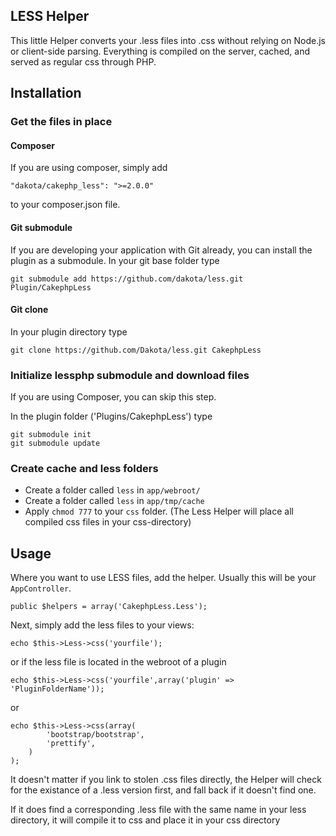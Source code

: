 ## LESS Helper

This little Helper converts your .less files into .css without relying on Node.js or client-side parsing.
Everything is compiled on the server, cached, and served as regular css through PHP.

## Installation

### Get the files in place

#### Composer

If you are using composer, simply add

    "dakota/cakephp_less": ">=2.0.0"

to your composer.json file.

#### Git submodule

If you are developing your application with Git already, you can install the plugin as a submodule. In your git base folder type

    git submodule add https://github.com/dakota/less.git Plugin/CakephpLess

#### Git clone

In your plugin directory type

    git clone https://github.com/Dakota/less.git CakephpLess

### Initialize lessphp submodule and download files

If you are using Composer, you can skip this step.

In the plugin folder ('Plugins/CakephpLess') type

    git submodule init
    git submodule update

### Create cache and less folders

- Create a folder called `less` in `app/webroot/`
- Create a folder called `less` in `app/tmp/cache`
- Apply `chmod 777` to your `css` folder. (The Less Helper will place all compiled css files in your css-directory)

## Usage
Where you want to use LESS files, add the helper. Usually this will be your `AppController`.

	public $helpers = array('CakephpLess.Less');

Next, simply add the less files to your views:

	echo $this->Less->css('yourfile');

or if the less file is located in the webroot of a plugin

	echo $this->Less->css('yourfile',array('plugin' => 'PluginFolderName'));
	
or
	
	echo $this->Less->css(array(
			'bootstrap/bootstrap',
			'prettify',
		)
	);

It doesn't matter if you link to stolen .css files directly, the Helper will check for the existance of a .less version first, and fall back if it doesn't find one.

If it does find a corresponding .less file with the same name in your less directory, it will compile it to css and place it in your css directory

